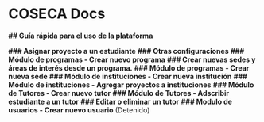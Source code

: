 # COSECA Docs
**## Guía rápida para el uso de la plataforma**

**### Asignar proyecto a un estudiante**
**### Otras configuraciones**
**### Módulo de programas - Crear nuevo programa**
**### Crear nuevas sedes y áreas de interés desde un programa.**
**### Módulo de programas - Crear nueva sede**
**### Módulo de instituciones - Crear nueva institución**
**### Módulo de instituciones - Agregar proyectos a instituciones**
**### Módulo de Tutores - Crear nuevo tutor**
**### Módulo de Tutores - Adscribir estudiante a un tutor**
**### Editar o eliminar un tutor**
**### Modulo de usuarios - Crear nuevo usuario** (Detenido)

